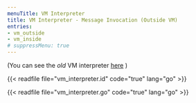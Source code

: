 ```yaml
---
menuTitle: VM Interpreter
title: VM Interpreter - Message Invocation (Outside VM)
entries:
- vm_outside
- vm_inside
# suppressMenu: true
---
```


(You can see the _old_ VM interpreter [here](docs/systems/filecoin_blockchain/vm/vm_interpreter_old) )

{{< readfile file="vm_interpreter.id" code="true" lang="go" >}}

{{< readfile file="vm_interpreter.go" code="true" lang="go" >}}
